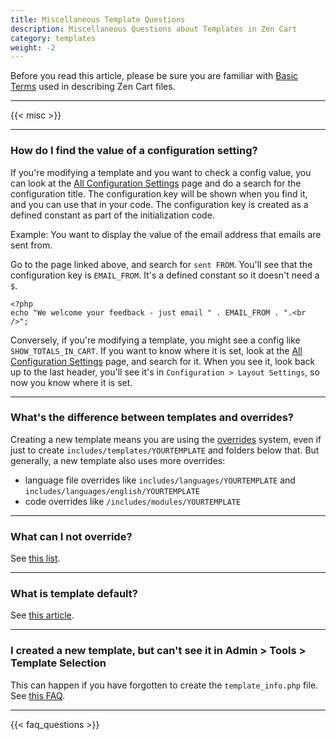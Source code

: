 ```yaml
---
title: Miscellaneous Template Questions 
description: Miscellaneous Questions about Templates in Zen Cart
category: templates
weight: -2
---
```


Before you read this article, please be sure you are familiar with 
[Basic Terms](/user/first_steps/basic_terms/) used in describing
Zen Cart files. 

---

{{< misc >}} 

--- 

### How do I find the value of a configuration setting? 

If you're modifying a template and you want to check a config value, you can 
look at the [All Configuration Settings](/user/admin_pages/configuration/all/) page 
and do a search for the configuration title.  The configuration key will be 
shown when you find it, and you can use that in your code.  The configuration
key is created as a defined constant as part of the initialization code. 

Example: You want to display the value of the email address that emails
are sent from.  

Go to the page linked above, and search for `sent FROM`.  You'll see that the 
configuration key is `EMAIL_FROM`.   It's a defined constant so it doesn't 
need a `$`. 

```
<?php
echo "We welcome your feedback - just email " . EMAIL_FROM . ".<br />"; 
```

Conversely, if you're modifying a template, you might see a config like 
`SHOW_TOTALS_IN_CART`.
If you want to know where it is set, 
look at the [All Configuration Settings](/user/admin_pages/configuration/all/) page, 
and search for it. 
When you see it, look back up to the last header, you'll see it's in 
`Configuration > Layout Settings`, so now you know where it is set.


---

### What's the difference between templates and overrides? 
Creating a new template means you are using the 
[overrides](/user/first_steps/overrides/) system, 
even if just to create `includes/templates/YOURTEMPLATE` and 
folders below that.   But generally, a new template also uses 
more overrides: 

- language file overrides like `includes/languages/YOURTEMPLATE` and 
`includes/languages/english/YOURTEMPLATE` 
- code overrides like `/includes/modules/YOURTEMPLATE`

---
### What can I not override?
See [this list](/user/template/template_overrides/#what-can-i-not-override).

---
### What is template default? 
See [this article](/user/template/template_default/). 

---
### I created a new template, but can't see it in Admin > Tools > Template Selection

This can happen if you have forgotten to create the `template_info.php` file. 
See [this FAQ](/user/template/template_info/). 



---
<!-- please keep this at the end --> 
{{< faq_questions >}}
